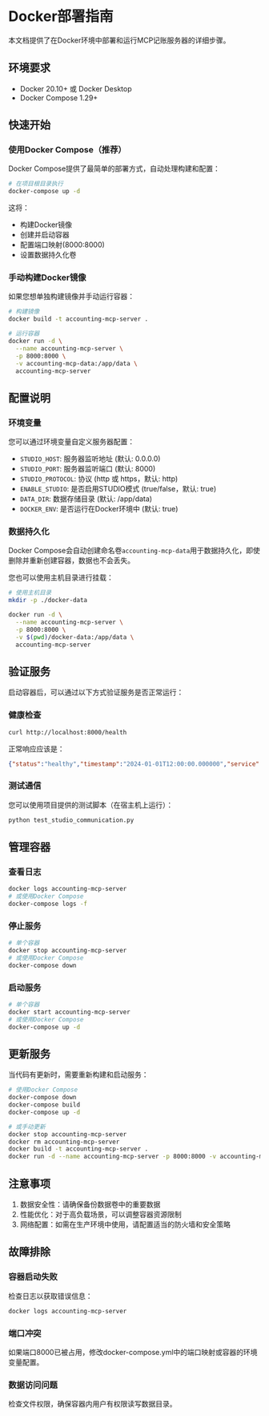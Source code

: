 # Docker部署指南

本文档提供了在Docker环境中部署和运行MCP记账服务器的详细步骤。

## 环境要求

- Docker 20.10+ 或 Docker Desktop
- Docker Compose 1.29+

## 快速开始

### 使用Docker Compose（推荐）

Docker Compose提供了最简单的部署方式，自动处理构建和配置：

```bash
# 在项目根目录执行
docker-compose up -d
```

这将：
- 构建Docker镜像
- 创建并启动容器
- 配置端口映射(8000:8000)
- 设置数据持久化卷

### 手动构建Docker镜像

如果您想单独构建镜像并手动运行容器：

```bash
# 构建镜像
docker build -t accounting-mcp-server .

# 运行容器
docker run -d \
  --name accounting-mcp-server \
  -p 8000:8000 \
  -v accounting-mcp-data:/app/data \
  accounting-mcp-server
```

## 配置说明

### 环境变量

您可以通过环境变量自定义服务器配置：

- `STUDIO_HOST`: 服务器监听地址 (默认: 0.0.0.0)
- `STUDIO_PORT`: 服务器监听端口 (默认: 8000)
- `STUDIO_PROTOCOL`: 协议 (http 或 https，默认: http)
- `ENABLE_STUDIO`: 是否启用STUDIO模式 (true/false，默认: true)
- `DATA_DIR`: 数据存储目录 (默认: /app/data)
- `DOCKER_ENV`: 是否运行在Docker环境中 (默认: true)

### 数据持久化

Docker Compose会自动创建命名卷`accounting-mcp-data`用于数据持久化，即使删除并重新创建容器，数据也不会丢失。

您也可以使用主机目录进行挂载：

```bash
# 使用主机目录
mkdir -p ./docker-data

docker run -d \
  --name accounting-mcp-server \
  -p 8000:8000 \
  -v $(pwd)/docker-data:/app/data \
  accounting-mcp-server
```

## 验证服务

启动容器后，可以通过以下方式验证服务是否正常运行：

### 健康检查

```bash
curl http://localhost:8000/health
```

正常响应应该是：
```json
{"status":"healthy","timestamp":"2024-01-01T12:00:00.000000","service":"accounting-mcp-server"}
```

### 测试通信

您可以使用项目提供的测试脚本（在宿主机上运行）：

```bash
python test_studio_communication.py
```

## 管理容器

### 查看日志

```bash
docker logs accounting-mcp-server
# 或使用Docker Compose
docker-compose logs -f
```

### 停止服务

```bash
# 单个容器
docker stop accounting-mcp-server
# 或使用Docker Compose
docker-compose down
```

### 启动服务

```bash
# 单个容器
docker start accounting-mcp-server
# 或使用Docker Compose
docker-compose up -d
```

## 更新服务

当代码有更新时，需要重新构建和启动服务：

```bash
# 使用Docker Compose
docker-compose down
docker-compose build
docker-compose up -d

# 或手动更新
docker stop accounting-mcp-server
docker rm accounting-mcp-server
docker build -t accounting-mcp-server .
docker run -d --name accounting-mcp-server -p 8000:8000 -v accounting-mcp-data:/app/data accounting-mcp-server
```

## 注意事项

1. 数据安全性：请确保备份数据卷中的重要数据
2. 性能优化：对于高负载场景，可以调整容器资源限制
3. 网络配置：如需在生产环境中使用，请配置适当的防火墙和安全策略

## 故障排除

### 容器启动失败

检查日志以获取错误信息：
```bash
docker logs accounting-mcp-server
```

### 端口冲突

如果端口8000已被占用，修改docker-compose.yml中的端口映射或容器的环境变量配置。

### 数据访问问题

检查文件权限，确保容器内用户有权限读写数据目录。